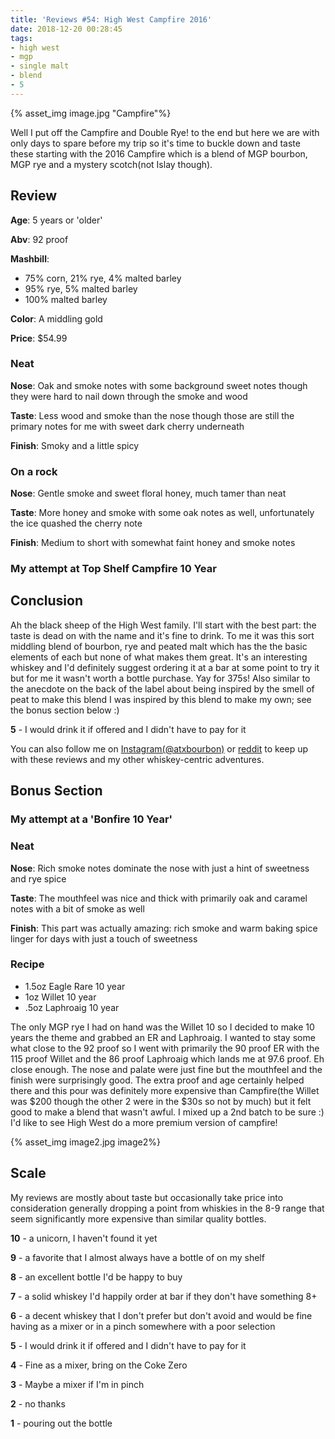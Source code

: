 ```yaml
---
title: 'Reviews #54: High West Campfire 2016'
date: 2018-12-20 00:28:45
tags:
- high west
- mgp
- single malt
- blend
- 5
---
```


{% asset_img image.jpg "Campfire"%}

Well I put off the Campfire and Double Rye! to the end but here we are with only days to spare before my trip so it's time to buckle down and taste these starting with the 2016 Campfire which is a blend of MGP bourbon, MGP rye and a mystery scotch(not Islay though).

## Review
**Age**: 5 years or 'older'

**Abv**: 92 proof

**Mashbill**:
* 75% corn, 21% rye, 4% malted barley
* 95% rye, 5% malted barley
* 100% malted barley

**Color**: A middling gold 

**Price**: $54.99

### Neat
**Nose**: Oak and smoke notes with some background sweet notes though they were hard to nail down through the smoke and wood

**Taste**: Less wood and smoke than the nose though those are still the primary notes for me with sweet dark cherry underneath

**Finish**: Smoky and a little spicy

### On a rock
**Nose**: Gentle smoke and sweet floral honey, much tamer than neat

**Taste**: More honey and smoke with some oak notes as well, unfortunately the ice quashed the cherry note

**Finish**: Medium to short with somewhat faint honey and smoke notes

### My attempt at Top Shelf Campfire 10 Year

## Conclusion
Ah the black sheep of the High West family. I'll start with the best part: the taste is dead on with the name and it's fine to drink. To me it was this sort middling blend of bourbon, rye and peated malt which has the the basic elements of each but none of what makes them great. It's an interesting whiskey and I'd definitely suggest ordering it at a bar at some point to try it but for me it wasn't worth a bottle purchase. Yay for 375s! Also similar to the anecdote on the back of the label about being inspired by the smell of peat to make this blend I was inspired by this blend to make my own; see the bonus section below :)

**5** - I would drink it if offered and I didn't have to pay for it

You can also follow me on [Instagram(@atxbourbon)](https://www.instagram.com/atxbourbon/) or [reddit](https://www.reddit.com/r/scottmotorraddrinks/) to keep up with these reviews and my other whiskey-centric adventures.

## Bonus Section
### My attempt at a 'Bonfire 10 Year'
### Neat
**Nose**: Rich smoke notes dominate the nose with just a hint of sweetness and rye spice

**Taste**: The mouthfeel was nice and thick with primarily oak and caramel notes with a bit of smoke as well

**Finish**: This part was actually amazing: rich smoke and warm baking spice linger for days with just a touch of sweetness

### Recipe
* 1.5oz Eagle Rare 10 year
* 1oz Willet 10 year
* .5oz Laphroaig 10 year

The only MGP rye I had on hand was the Willet 10 so I decided to make 10 years the theme and grabbed an ER and Laphroaig. I wanted to stay some what close to the 92 proof so I went with primarily the 90 proof ER with the 115 proof Willet and the 86 proof Laphroaig which lands me at 97.6 proof. Eh close enough. The nose and palate were just fine but the mouthfeel and the finish were surprisingly good. The extra proof and age certainly helped there and this pour was definitely more expensive than Campfire(the Willet was $200 though the other 2 were in the $30s so not by much) but it felt good to make a blend that wasn't awful. I mixed up a 2nd batch to be sure :) I'd like to see High West do a more premium version of campfire!

{% asset_img image2.jpg image2%}

## Scale
My reviews are mostly about taste but occasionally take price into consideration generally dropping a point from whiskies in the 8-9 range that seem significantly more expensive than similar quality bottles.

**10** - a unicorn, I haven't found it yet

**9** - a favorite that I almost always have a bottle of on my shelf

**8** - an excellent bottle I'd be happy to buy

**7** - a solid whiskey I'd happily order at bar if they don't have something 8+

**6** - a decent whiskey that I don't prefer but don't avoid and would be fine having as a mixer or in a pinch somewhere with a poor selection

**5** - I would drink it if offered and I didn't have to pay for it

**4** - Fine as a mixer, bring on the Coke Zero

**3** - Maybe a mixer if I'm in  pinch

**2** - no thanks

**1** - pouring out the bottle  